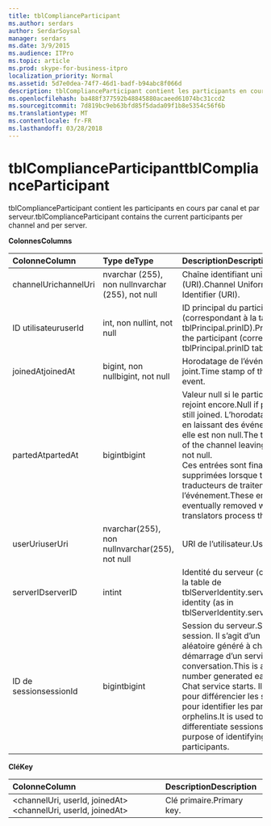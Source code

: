 ```yaml
---
title: tblComplianceParticipant
ms.author: serdars
author: SerdarSoysal
manager: serdars
ms.date: 3/9/2015
ms.audience: ITPro
ms.topic: article
ms.prod: skype-for-business-itpro
localization_priority: Normal
ms.assetid: 5d7e0dea-74f7-46d1-badf-b94abc8f066d
description: tblComplianceParticipant contient les participants en cours par canal et par serveur.
ms.openlocfilehash: ba488f377592b48845880acaeed61074bc31ccd2
ms.sourcegitcommit: 7d819bc9eb63bfd85f5dada09f1b8e5354c56f6b
ms.translationtype: MT
ms.contentlocale: fr-FR
ms.lasthandoff: 03/28/2018
---
```

# <a name="tblcomplianceparticipant"></a><span data-ttu-id="f25df-103">tblComplianceParticipant</span><span class="sxs-lookup"><span data-stu-id="f25df-103">tblComplianceParticipant</span></span>
 
<span data-ttu-id="f25df-104">tblComplianceParticipant contient les participants en cours par canal et par serveur.</span><span class="sxs-lookup"><span data-stu-id="f25df-104">tblComplianceParticipant contains the current participants per channel and per server.</span></span>
  
<span data-ttu-id="f25df-105">**Colonnes**</span><span class="sxs-lookup"><span data-stu-id="f25df-105">**Columns**</span></span>

|<span data-ttu-id="f25df-106">**Colonne**</span><span class="sxs-lookup"><span data-stu-id="f25df-106">**Column**</span></span>|<span data-ttu-id="f25df-107">**Type de**</span><span class="sxs-lookup"><span data-stu-id="f25df-107">**Type**</span></span>|<span data-ttu-id="f25df-108">**Description**</span><span class="sxs-lookup"><span data-stu-id="f25df-108">**Description**</span></span>|
|:-----|:-----|:-----|
|<span data-ttu-id="f25df-109">channelUri</span><span class="sxs-lookup"><span data-stu-id="f25df-109">channelUri</span></span>  <br/> |<span data-ttu-id="f25df-110">nvarchar (255), non null</span><span class="sxs-lookup"><span data-stu-id="f25df-110">nvarchar (255), not null</span></span>  <br/> |<span data-ttu-id="f25df-111">Chaîne identifiant universel (URI).</span><span class="sxs-lookup"><span data-stu-id="f25df-111">Channel Uniform Resource Identifier (URI).</span></span>  <br/> |
|<span data-ttu-id="f25df-112">ID utilisateur</span><span class="sxs-lookup"><span data-stu-id="f25df-112">userId</span></span>  <br/> |<span data-ttu-id="f25df-113">int, non null</span><span class="sxs-lookup"><span data-stu-id="f25df-113">int, not null</span></span>  <br/> |<span data-ttu-id="f25df-114">ID principal du participant (correspondant à la table de tblPrincipal.prinID).</span><span class="sxs-lookup"><span data-stu-id="f25df-114">Principal ID of the participant (corresponding to tblPrincipal.prinID table).</span></span>  <br/> |
|<span data-ttu-id="f25df-115">joinedAt</span><span class="sxs-lookup"><span data-stu-id="f25df-115">joinedAt</span></span>  <br/> |<span data-ttu-id="f25df-116">bigint, non null</span><span class="sxs-lookup"><span data-stu-id="f25df-116">bigint, not null</span></span>  <br/> |<span data-ttu-id="f25df-117">Horodatage de l’événement joint.</span><span class="sxs-lookup"><span data-stu-id="f25df-117">Time stamp of the joining event.</span></span>  <br/> |
|<span data-ttu-id="f25df-118">partedAt</span><span class="sxs-lookup"><span data-stu-id="f25df-118">partedAt</span></span>  <br/> |<span data-ttu-id="f25df-119">bigint</span><span class="sxs-lookup"><span data-stu-id="f25df-119">bigint</span></span>  <br/> |<span data-ttu-id="f25df-120">Valeur null si le participant est rejoint encore.</span><span class="sxs-lookup"><span data-stu-id="f25df-120">Null if participant is still joined.</span></span> <span data-ttu-id="f25df-121">L’horodatage du canal en laissant des événements si elle est non null.</span><span class="sxs-lookup"><span data-stu-id="f25df-121">The time stamp of the channel leaving event if not null.</span></span>  <br/> <span data-ttu-id="f25df-122">Ces entrées sont finalement supprimées lorsque tous les traducteurs de traitent l’événement.</span><span class="sxs-lookup"><span data-stu-id="f25df-122">These entries are eventually removed when all translators process the event.</span></span>  <br/> |
|<span data-ttu-id="f25df-123">userUri</span><span class="sxs-lookup"><span data-stu-id="f25df-123">userUri</span></span>  <br/> |<span data-ttu-id="f25df-124">nvarchar(255), non null</span><span class="sxs-lookup"><span data-stu-id="f25df-124">nvarchar(255), not null</span></span>  <br/> |<span data-ttu-id="f25df-125">URI de l’utilisateur.</span><span class="sxs-lookup"><span data-stu-id="f25df-125">User URI.</span></span>  <br/> |
|<span data-ttu-id="f25df-126">serverID</span><span class="sxs-lookup"><span data-stu-id="f25df-126">serverID</span></span>  <br/> |<span data-ttu-id="f25df-127">int</span><span class="sxs-lookup"><span data-stu-id="f25df-127">int</span></span>  <br/> |<span data-ttu-id="f25df-128">Identité du serveur (comme dans la table de tblServerIdentity.serverID).</span><span class="sxs-lookup"><span data-stu-id="f25df-128">Server identity (as in tblServerIdentity.serverID table).</span></span>  <br/> |
|<span data-ttu-id="f25df-129">ID de session</span><span class="sxs-lookup"><span data-stu-id="f25df-129">sessionId</span></span>  <br/> |<span data-ttu-id="f25df-130">bigint</span><span class="sxs-lookup"><span data-stu-id="f25df-130">bigint</span></span>  <br/> |<span data-ttu-id="f25df-131">Session du serveur.</span><span class="sxs-lookup"><span data-stu-id="f25df-131">Server session.</span></span> <span data-ttu-id="f25df-132">Il s’agit d’un nombre aléatoire généré à chaque démarrage d’un service de conversation.</span><span class="sxs-lookup"><span data-stu-id="f25df-132">This is a random number generated each time a Chat service starts.</span></span> <span data-ttu-id="f25df-133">Il est utilisé pour différencier les sessions pour identifier les participants orphelins.</span><span class="sxs-lookup"><span data-stu-id="f25df-133">It is used to differentiate sessions for the purpose of identifying orphaned participants.</span></span>  <br/> |
   
<span data-ttu-id="f25df-134">**Clé**</span><span class="sxs-lookup"><span data-stu-id="f25df-134">**Key**</span></span>

|<span data-ttu-id="f25df-135">**Colonne**</span><span class="sxs-lookup"><span data-stu-id="f25df-135">**Column**</span></span>|<span data-ttu-id="f25df-136">**Description**</span><span class="sxs-lookup"><span data-stu-id="f25df-136">**Description**</span></span>|
|:-----|:-----|
|<span data-ttu-id="f25df-137">\<channelUri, userId, joinedAt\></span><span class="sxs-lookup"><span data-stu-id="f25df-137">\<channelUri, userId, joinedAt\></span></span>  <br/> |<span data-ttu-id="f25df-138">Clé primaire.</span><span class="sxs-lookup"><span data-stu-id="f25df-138">Primary key.</span></span>  <br/> |
   

